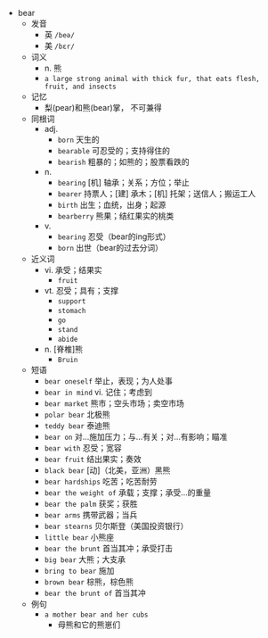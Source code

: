 - bear
  - 发音
    - 英 `/beə/`
    - 美 `/bɛr/`
  - 词义
    - n. 熊
    - `a large strong animal with thick fur, that eats flesh, fruit, and insects`
  - 记忆
    - 梨(pear)和熊(bear)掌， 不可兼得
  - 同根词
    - adj.
      - `born` 天生的
      - `bearable` 可忍受的；支持得住的
      - `bearish` 粗暴的；如熊的；股票看跌的
    - n.
      - `bearing` [机] 轴承；关系；方位；举止
      - `bearer` 持票人；[建] 承木；[机] 托架；送信人；搬运工人
      - `birth` 出生；血统，出身；起源
      - `bearberry` 熊果；结红果实的桃类
    - v.
      - `bearing` 忍受（bear的ing形式）
      - `born` 出世（bear的过去分词）
  - 近义词
    - vi. 承受；结果实
      - `fruit`
    - vt. 忍受；具有；支撑
      - `support`
      - `stomach`
      - `go`
      - `stand`
      - `abide`
    - n. [脊椎]熊
      - `Bruin`
  - 短语
    - `bear oneself` 举止，表现；为人处事 
    - `bear in mind` vi. 记住；考虑到 
    - `bear market` 熊市；空头市场；卖空市场 
    - `polar bear` 北极熊 
    - `teddy bear` 泰迪熊 
    - `bear on` 对…施加压力；与…有关；对…有影响；瞄准 
    - `bear with` 忍受；宽容 
    - `bear fruit` 结出果实；奏效 
    - `black bear` [动]（北美，亚洲）黑熊 
    - `bear hardships` 吃苦；吃苦耐劳 
    - `bear the weight of` 承载；支撑；承受…的重量 
    - `bear the palm` 获奖；获胜 
    - `bear arms` 携带武器；当兵 
    - `bear stearns` 贝尔斯登（美国投资银行） 
    - `little bear` 小熊座 
    - `bear the brunt` 首当其冲；承受打击 
    - `big bear` 大熊；大支承 
    - `bring to bear` 施加 
    - `brown bear` 棕熊，棕色熊 
    - `bear the brunt of` 首当其冲 
  - 例句
    - `a mother bear and her cubs`
      - 母熊和它的熊崽们

